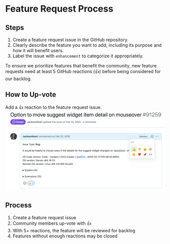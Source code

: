 # Feature Request Process

## Steps

1. Create a feature request issue in the GitHub repository.
2. Clearly describe the feature you want to add, including its purpose and how it will benefit users.
3. Label the issue with `enhancement` to categorize it appropriately.

To ensure we prioritize features that benefit the community, new feature requests need at least 5 GitHub reactions (👍) before being considered for our backlog.

## How to Up-vote
Add a 👍 reaction to the feature request issue.
![alt text](feature.png)
## Process
1. Create a feature request issue
2. Community members up-vote with 👍
3. With 5+ reactions, the feature will be reviewed for backlog
4. Features without enough reactions may be closed